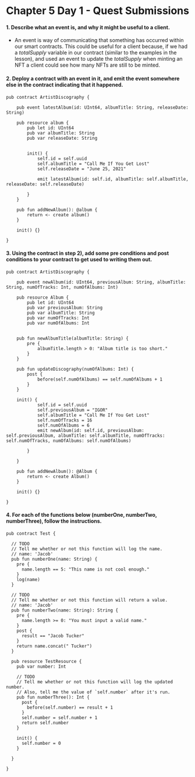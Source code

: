 # Chapter 5 Day 1 - Quest Submissions

#### 1. Describe what an event is, and why it might be useful to a client.
- An event is way of communicating that something has occurred within our smart contracts. This could be useful for a client because, if we had a _totalSupply_ variable in our contract (similar to the examples in the lesson), and used an event to update the _totalSupply_ when minting an NFT a client could see how many NFTs are still to be minted. 

#### 2. Deploy a contract with an event in it, and emit the event somewhere else in the contract indicating that it happened.
```Cadence
pub contract ArtistDiscography {

    pub event latestAlbum(id: UInt64, albumTitle: String, releaseDate: String)

    pub resource album {
        pub let id: UInt64
        pub var albumTitle: String
        pub var releaseDate: String
    

        init() {
            self.id = self.uuid
            self.albumTitle = "Call Me If You Get Lost"
            self.releaseDate = "June 25, 2021"

            emit latestAlbum(id: self.id, albumTitle: self.albumTitle, releaseDate: self.releaseDate)

        }
    }

    pub fun addNewAlbum(): @album {
        return <- create album()
    }

    init() {}

}

```

#### 3. Using the contract in step 2), add some pre conditions and post conditions to your contract to get used to writing them out.
```Cadence
pub contract ArtistDiscography {

    pub event newAlbum(id: UInt64, previousAlbum: String, albumTitle: String, numOfTracks: Int, numOfAlbums: Int)

    pub resource Album {
        pub let id: UInt64
        pub var previousAlbum: String
        pub var albumTitle: String
        pub var numOfTracks: Int
        pub var numOfAlbums: Int
    

    pub fun newAlbumTitle(albumTitle: String) {
        pre {
            albumTitle.length > 0: "Album title is too short."
        }
    }

    pub fun updateDiscography(numOfAlbums: Int) {
        post {
            before(self.numOfAlbums) == self.numOfAlbums + 1
        }
    }

    init() {
            self.id = self.uuid
            self.previousAlbum = "IGOR"
            self.albumTitle = "Call Me If You Get Lost"
            self.numOfTracks = 16 
            self.numOfAlbums = 6
            emit newAlbum(id: self.id, previousAlbum: self.previousAlbum, albumTitle: self.albumTitle, numOfTracks: self.numOfTracks, numOfAlbums: self.numOfAlbums)

        }

    }

    pub fun addNewAlbum(): @Album {
        return <- create Album()
    }

    init() {}

}

```

#### 4. For each of the functions below (numberOne, numberTwo, numberThree), follow the instructions.
```Cadence
pub contract Test {

  // TODO
  // Tell me whether or not this function will log the name.
  // name: 'Jacob'
  pub fun numberOne(name: String) {
    pre {
      name.length == 5: "This name is not cool enough."
    }
    log(name)
  }

  // TODO
  // Tell me whether or not this function will return a value.
  // name: 'Jacob'
  pub fun numberTwo(name: String): String {
    pre {
      name.length >= 0: "You must input a valid name."
    }
    post {
      result == "Jacob Tucker"
    }
    return name.concat(" Tucker")
  }

  pub resource TestResource {
    pub var number: Int

    // TODO
    // Tell me whether or not this function will log the updated number.
    // Also, tell me the value of `self.number` after it's run.
    pub fun numberThree(): Int {
      post {
        before(self.number) == result + 1
      }
      self.number = self.number + 1
      return self.number
    }

    init() {
      self.number = 0
    }

  }

}
```
